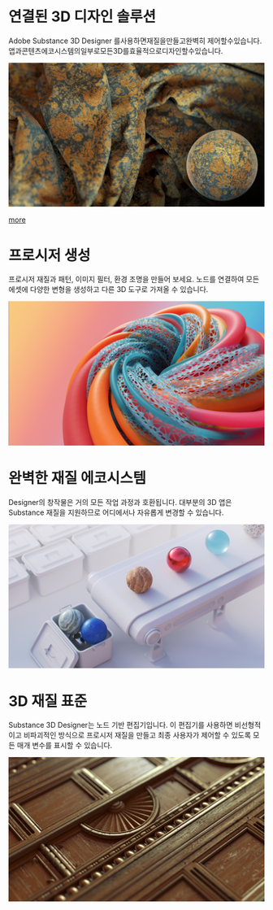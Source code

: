 # 연결된 3D 디자인 솔루션
Adobe Substance 3D Designer 를사용하면재질을만들고완벽히 제어할수있습니다. 앱과콘텐츠에코시스템의일부로모든3D를효율적으로디자인할수있습니다.

![visual](feature_1.png)

[more](https://www.adobe.com/go/substance-3d-ccd-banner_kr)

# 프로시저 생성
프로시저 재질과 패턴, 이미지 필터, 환경 조명을 만들어 보세요. 노드를 연결하여 모든 에셋에 다양한 변형을 생성하고 다른 3D 도구로 가져올 수 있습니다.

![visual](feature_2.png)

# 완벽한 재질 에코시스템
Designer의 창작물은 거의 모든 작업 과정과 호환됩니다. 대부분의 3D 앱은 Substance 재질을 지원하므로 어디에서나 자유롭게 변경할 수 있습니다.

![visual](feature_3.png)

# 3D 재질 표준
Substance 3D Designer는 노드 기반 편집기입니다. 이 편집기를 사용하면 비선형적이고 비파괴적인 방식으로 
프로시저 재질을 만들고 최종 사용자가 제어할 수 있도록 모든 매개 변수를 표시할 수 있습니다.

![visual](feature_4.png)